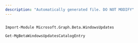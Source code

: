 ```yaml
---
description: "Automatically generated file. DO NOT MODIFY"
---
```


```powershellv2

Import-Module Microsoft.Graph.Beta.WindowsUpdates

Get-MgBetaWindowsUpdatesCatalogEntry

```